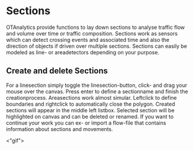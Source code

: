 # Sections

OTAnalytics provide functions to lay down sections to analyse traffic flow and volume over time or traffic composition. Sections work as sensors which can detect crossing events and associated time and also the direction of objects if driven over multiple sections. Sections can easily be modeled as line- or areadetectors depending on your purpose. 


## Create and delete Sections

For a linesection simply toggle the linesection-button, click- and drag your mouse over the canvas. Press enter to define a sectionname and finish the creationprocess. Areasections work almost simular. Leftclick to define boundaries and rightclick to automatically close the polygon. Created sections will appear in the middle left listbox. Selected section will be highlighted on canvas and can be deleted or renamed. If you want to continue your work you can ex- or import a flow-file that contains information about sections and movements.

<"gif">